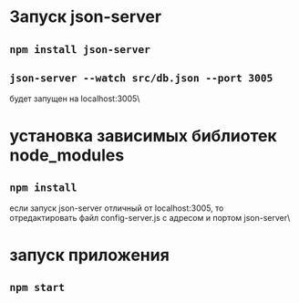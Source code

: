 
# Запуск json-server

## `npm install json-server`
## `json-server --watch src/db.json --port 3005`

будет запущен на localhost:3005\

# установка зависимых библиотек node_modules

## `npm install`

если запуск json-server отличный от localhost:3005, то\
отредактировать файл config-server.js с адресом и портом json-server\

# запуск приложения

## `npm start`
